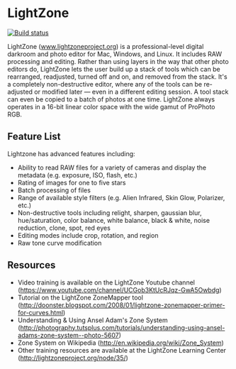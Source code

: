 # LightZone

[![Build status](https://ci.appveyor.com/api/projects/status/github/ktgw0316/LightZone?branch=testing?svg=true)](https://ci.appveyor.com/project/ktgw0316/lightzone/branch/testing)

LightZone (www.lightzoneproject.org) is a professional-level digital darkroom and photo editor for Mac, Windows, and Linux. It includes RAW processing and editing. Rather than using layers in the way that other photo editors do, LightZone lets the user build up a stack of tools which can be rearranged, readjusted, turned off and on, and removed  from the stack.  It's a completely non-destructive editor, where any of the tools can be re-adjusted or modified later — even in a different editing session. A tool stack can even be copied to a batch of photos at one time. LightZone always operates in a 16-bit linear color space with the wide gamut of ProPhoto RGB.

## Feature List

Lightzone has advanced features including:

* Ability to read RAW files for a variety of cameras and display the metadata (e.g. exposure, ISO, flash, etc.)
* Rating of images for one to five stars
* Batch processing of files
* Range of available style filters (e.g. Alien Infrared, Skin Glow, Polarizer, etc.)
* Non-destructive tools including relight, sharpen, gaussian blur, hue/saturation, color balance, white balance, black & white, noise reduction, clone, spot, red eyes
* Editing modes include crop, rotation, and region
* Raw tone curve modification

## Resources

* Video training is available on the LightZone Youtube channel (<https://www.youtube.com/channel/UCGob3KtUcRJqz-GwA5Owbdg>)
* Tutorial on the LightZone ZoneMapper tool (<http://doonster.blogspot.com/2008/01/lightzone-zonemapper-primer-for-curves.html>)
* Understanding & Using Ansel Adam's Zone System (<http://photography.tutsplus.com/tutorials/understanding-using-ansel-adams-zone-system--photo-5607>)
* Zone System on Wikipedia (<http://en.wikipedia.org/wiki/Zone_System>)
* Other training resources are available at the LightZone Learning Center (<http://lightzoneproject.org/node/35/>)
